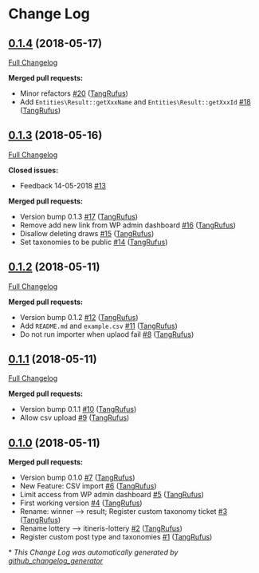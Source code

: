 # Change Log

## [0.1.4](https://github.com/ItinerisLtd/itineris-lottery/tree/0.1.4) (2018-05-17)
[Full Changelog](https://github.com/ItinerisLtd/itineris-lottery/compare/0.1.3...0.1.4)

**Merged pull requests:**

- Minor refactors [\#20](https://github.com/ItinerisLtd/itineris-lottery/pull/20) ([TangRufus](https://github.com/TangRufus))
- Add `Entities\Result::getXxxName` and `Entities\Result::getXxxId` [\#18](https://github.com/ItinerisLtd/itineris-lottery/pull/18) ([TangRufus](https://github.com/TangRufus))

## [0.1.3](https://github.com/ItinerisLtd/itineris-lottery/tree/0.1.3) (2018-05-16)
[Full Changelog](https://github.com/ItinerisLtd/itineris-lottery/compare/0.1.2...0.1.3)

**Closed issues:**

- Feedback 14-05-2018 [\#13](https://github.com/ItinerisLtd/itineris-lottery/issues/13)

**Merged pull requests:**

- Version bump 0.1.3 [\#17](https://github.com/ItinerisLtd/itineris-lottery/pull/17) ([TangRufus](https://github.com/TangRufus))
- Remove add new link from WP admin dashboard [\#16](https://github.com/ItinerisLtd/itineris-lottery/pull/16) ([TangRufus](https://github.com/TangRufus))
- Disallow deleting draws [\#15](https://github.com/ItinerisLtd/itineris-lottery/pull/15) ([TangRufus](https://github.com/TangRufus))
- Set taxonomies to be public [\#14](https://github.com/ItinerisLtd/itineris-lottery/pull/14) ([TangRufus](https://github.com/TangRufus))

## [0.1.2](https://github.com/ItinerisLtd/itineris-lottery/tree/0.1.2) (2018-05-11)
[Full Changelog](https://github.com/ItinerisLtd/itineris-lottery/compare/0.1.1...0.1.2)

**Merged pull requests:**

- Version bump 0.1.2 [\#12](https://github.com/ItinerisLtd/itineris-lottery/pull/12) ([TangRufus](https://github.com/TangRufus))
- Add `README.md` and `example.csv` [\#11](https://github.com/ItinerisLtd/itineris-lottery/pull/11) ([TangRufus](https://github.com/TangRufus))
- Do not run importer when uplaod fail [\#8](https://github.com/ItinerisLtd/itineris-lottery/pull/8) ([TangRufus](https://github.com/TangRufus))

## [0.1.1](https://github.com/ItinerisLtd/itineris-lottery/tree/0.1.1) (2018-05-11)
[Full Changelog](https://github.com/ItinerisLtd/itineris-lottery/compare/0.1.0...0.1.1)

**Merged pull requests:**

- Version bump 0.1.1 [\#10](https://github.com/ItinerisLtd/itineris-lottery/pull/10) ([TangRufus](https://github.com/TangRufus))
- Allow csv upload [\#9](https://github.com/ItinerisLtd/itineris-lottery/pull/9) ([TangRufus](https://github.com/TangRufus))

## [0.1.0](https://github.com/ItinerisLtd/itineris-lottery/tree/0.1.0) (2018-05-11)
**Merged pull requests:**

- Version bump 0.1.0 [\#7](https://github.com/ItinerisLtd/itineris-lottery/pull/7) ([TangRufus](https://github.com/TangRufus))
- New Feature: CSV import [\#6](https://github.com/ItinerisLtd/itineris-lottery/pull/6) ([TangRufus](https://github.com/TangRufus))
- Limit access from WP admin dashboard [\#5](https://github.com/ItinerisLtd/itineris-lottery/pull/5) ([TangRufus](https://github.com/TangRufus))
- First working version [\#4](https://github.com/ItinerisLtd/itineris-lottery/pull/4) ([TangRufus](https://github.com/TangRufus))
- Rename: winner --\> result; Register custom taxonomy ticket [\#3](https://github.com/ItinerisLtd/itineris-lottery/pull/3) ([TangRufus](https://github.com/TangRufus))
- Rename lottery --\> itineris-lottery [\#2](https://github.com/ItinerisLtd/itineris-lottery/pull/2) ([TangRufus](https://github.com/TangRufus))
- Register custom post type and taxonomies [\#1](https://github.com/ItinerisLtd/itineris-lottery/pull/1) ([TangRufus](https://github.com/TangRufus))



\* *This Change Log was automatically generated by [github_changelog_generator](https://github.com/skywinder/Github-Changelog-Generator)*